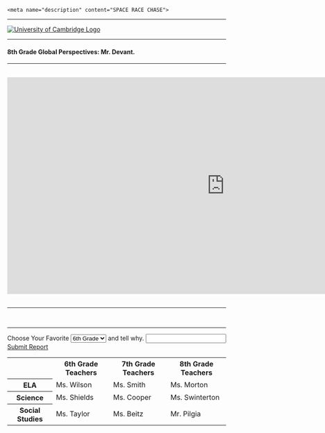 
<html>
<body>
  <head>
    <link rel="stylesheet" href="https://static.parastorage.com/services/santa-editor/1.1659.8/cssCache/packages/rEditor/src/main/editor.css" type="text/css">

    <meta name="description" content="SPACE RACE CHASE">
  <meta name="keywords" content="Mailboxes, Mailbox, Nasa,CIA, Space Shuttles, JFK">
  <meta name="author" content="Empty Engineering">

  </head>
  <hr>

  <a target="_blank" href="http://www.cam.ac.uk">
  <img align="center" src="http://www.cudgs.org.uk/wp-content/uploads/2017/05/university-of-cambridge-logo-2.png" alt="University of Cambridge Logo">
       </a>
       <br>
       <hr>
       <table style="width:100%">
  <tr>
    <th>                  </td>
    <th>6th Grade Teachers</th>
    <th>7th Grade Teachers</th>
    <th>8th Grade Teachers</th>
  </tr>
  <tr>
     <th>ELA</th>
  <td>Ms. Wilson</td>
  <td>Ms. Smith</td>
  <td>Ms. Morton</td>  
  </tr>
  <tr>
    <th>Science</th>
    <td>Ms. Shields</td>
    <td>Ms. Cooper</td>
    <td>Ms. Swinterton</td>
  </tr>
  <tr>
  <th>Social Studies</th>
  <td>Ms. Taylor</td>
  <td>Ms. Beitz</td>
  <td>Mr. Pilgia</td>
 
  <h4>8th Grade Global Perspectives: Mr. Devant.</h4>
  <hr>
<br>
<iframe src='https://minnit.chat/Cambridge?embedwebdark' width='1000' height='500' style='border:none;' allowTransparency='true'></iframe><br>
<br>
<hr>

<br>
<hr>
<div class="decischoice">
<label for="sel1">Choose Your Favorite</label>
<select class="form-control" id="sel1">
<option>6th Grade</option>
<option>7th Grade</option>
<option>8th Grade</option>
</select>
<label  for="input1">and tell why.</label>
<input class="form-group" id="usr" type="text">
<a href="https://empty-engineering.github.io/submissionpage/" class="btn" role="button">Submit Report</a>

</div>


